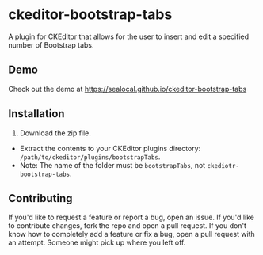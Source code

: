 # ckeditor-bootstrap-tabs
A plugin for CKEditor that allows for the user to insert and edit a specified number of Bootstrap tabs.

## Demo
Check out the demo at https://sealocal.github.io/ckeditor-bootstrap-tabs

## Installation
1. Download the zip file.
- Extract the contents to your CKEditor plugins directory: `/path/to/ckeditor/plugins/bootstrapTabs`.
- Note: The name of the folder must be `bootstrapTabs`, not `ckediotr-bootstrap-tabs`.

## Contributing
If you'd like to request a feature or report a bug, open an issue.  If you'd like to contribute changes, fork the repo and open a pull request. If you don't know how to completely add a feature or fix a bug, open a pull request with an attempt. Someone might pick up where you left off.
